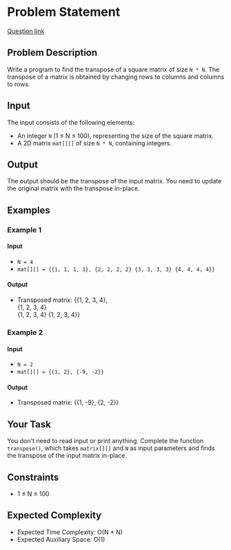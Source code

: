 # Problem Statement
[Question link](https://www.geeksforgeeks.org/problems/transpose-of-matrix-1587115621/1?page=1&sprint=ca8ae412173dbd8346c26a0295d098fd&sprint=ca8ae412173dbd8346c26a0295d098fd&sortBy=difficulty)
## Problem Description

Write a program to find the transpose of a square matrix of size `N * N`. The transpose of a matrix is obtained by changing rows to columns and columns to rows.

## Input

The input consists of the following elements:

- An integer `N` (1 ≤ N ≤ 100), representing the size of the square matrix.
- A 2D matrix `mat[][]` of size `N * N`, containing integers.

## Output

The output should be the transpose of the input matrix. You need to update the original matrix with the transpose in-place.

## Examples

### Example 1

#### Input
- `N = 4`
- `mat[][] = {{1, 1, 1, 1},
           {2, 2, 2, 2}
           {3, 3, 3, 3}
           {4, 4, 4, 4}}`

#### Output
- Transposed matrix:
{{1, 2, 3, 4},  
 {1, 2, 3, 4}  
 {1, 2, 3, 4}
 {1, 2, 3, 4}} 

### Example 2

#### Input
- `N = 2`
- `mat[][] = {{1, 2},
           {-9, -2}}`

#### Output
- Transposed matrix:
{{1, -9}, 
 {2, -2}}

## Your Task

You don't need to read input or print anything. Complete the function `transpose()`, which takes `matrix[][]` and `N` as input parameters and finds the transpose of the input matrix in-place.

## Constraints

- 1 ≤ N ≤ 100

## Expected Complexity

- Expected Time Complexity: O(N * N)
- Expected Auxiliary Space: O(1)
